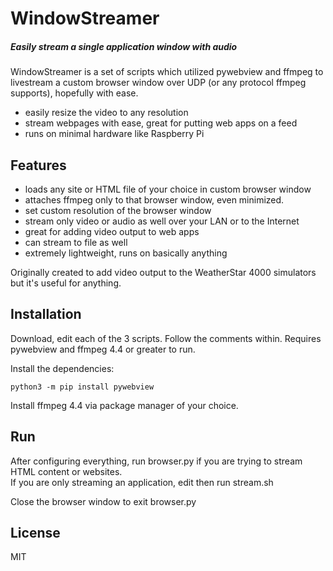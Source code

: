 # WindowStreamer
##### Easily stream a single application window with audio

WindowStreamer is a set of scripts which utilized pywebview and ffmpeg to livestream a custom browser window over UDP (or any protocol ffmpeg supports), hopefully with ease.

- easily resize the video to any resolution
- stream webpages with ease, great for putting web apps on a feed
- runs on minimal hardware like Raspberry Pi

## Features

- loads any site or HTML file of your choice in custom browser window
- attaches ffmpeg only to that browser window, even minimized.
- set custom resolution of the browser window
- stream only video or audio as well over your LAN or to the Internet
- great for adding video output to web apps
- can stream to file as well
- extremely lightweight, runs on basically anything

Originally created to add video output to the WeatherStar 4000 simulators but it's useful for anything. 

## Installation

Download, edit each of the 3 scripts. Follow the comments within.
Requires pywebview and ffmpeg 4.4 or greater to run.

Install the dependencies:

```
python3 -m pip install pywebview
```

Install ffmpeg 4.4 via package manager of your choice.

## Run

After configuring everything, run browser.py if you are trying to stream HTML content or websites.  
If you are only streaming an application, edit then run stream.sh

Close the browser window to exit browser.py

## License

MIT
